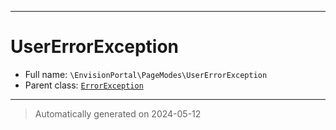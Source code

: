 ***

# UserErrorException





* Full name: `\EnvisionPortal\PageModes\UserErrorException`
* Parent class: [`ErrorException`](../../ErrorException.md)






***
> Automatically generated on 2024-05-12
